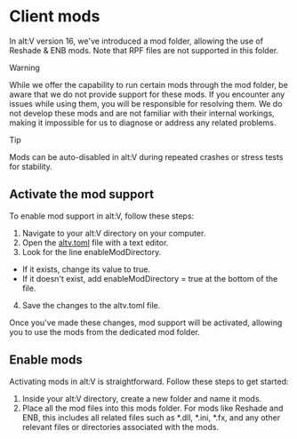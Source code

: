 # Client mods

In alt:V version 16, we've introduced a mod folder, allowing the use of Reshade & ENB mods. Note that RPF files are not supported in this folder.

> [!WARNING]
> While we offer the capability to run certain mods through the mod folder, be aware that we do not provide support for these mods.
> If you encounter any issues while using them, you will be responsible for resolving them.
> We do not develop these mods and are not familiar with their internal workings, making it impossible for us to diagnose or address any related problems.

> [!TIP]
> Mods can be auto-disabled in alt:V during repeated crashes or stress tests for stability.

## Activate the mod support

To enable mod support in alt:V, follow these steps:

1. Navigate to your alt:V directory on your computer. 
2. Open the [altv.toml](~/articles/configs/client.md) file with a text editor.
3. Look for the line enableModDirectory.
  * If it exists, change its value to true.
  * If it doesn't exist, add enableModDirectory = true at the bottom of the file.
4. Save the changes to the altv.toml file.

Once you've made these changes, mod support will be activated, allowing you to use the mods from the dedicated mod folder.

## Enable mods

Activating mods in alt:V is straightforward. Follow these steps to get started:

1. Inside your alt:V directory, create a new folder and name it mods.
2. Place all the mod files into this mods folder. For mods like Reshade and ENB, this includes all related files such as \*.dll, \*.ini, \*.fx, and any other relevant files or directories associated with the mods.